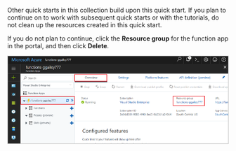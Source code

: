 Other quick starts in this collection build upon this quick start. If you plan to continue on to work with subsequent quick starts or with the tutorials, do not clean up the resources created in this quick start. 

If you do not plan to continue, click the **Resource group** for the function app in the portal, and then click **Delete**. 

![Select the resource group to delete from the function app.](./media/functions-quickstart-cleanup/functions-app-delete-resource-group.png)